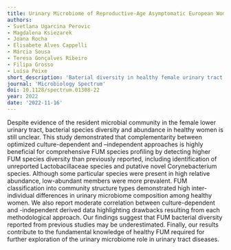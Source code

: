 ```yaml
---
title: Urinary Microbiome of Reproductive-Age Asymptomatic European Women
authors:
- Svetlana Ugarcina Perovic
- Magdalena Ksiezarek
- Joana Rocha
- Elisabete Alves Cappelli
- Márcia Sousa
- Teresa Gonçalves Ribeiro
- Filipa Grosso
- Luísa Peixe
short_description: 'Baterial diversity in healthy female urinary tract'
journal: 'Microbiology Spectrum'
doi: 10.1128/spectrum.01308-22
year: 2022
date: '2022-11-16'
---
```

Despite evidence of the resident microbial community in the female lower urinary tract, bacterial species diversity and abundance in healthy women is still unclear. This study demonstrated that complementarity between optimized culture-dependent and –independent approaches is highly beneficial for comprehensive FUM species profiling by detecting higher FUM species diversity than previously reported, including identification of unreported Lactobacillaceae species and putative novel Corynebacterium species. Although some particular species were present in high relative abundance, low-abundant members were more prevalent. FUM classification into community structure types demonstrated high inter-individual differences in urinary microbiome composition among healthy women. We also report moderate correlation between culture-dependent and -independent derived data highlighting drawbacks resulting from each methodological approach. Our findings suggest that FUM bacterial diversity reported from previous studies may be underestimated. Finally, our results contribute to the fundamental knowledge of healthy FUM required for further exploration of the urinary microbiome role in urinary tract diseases.
